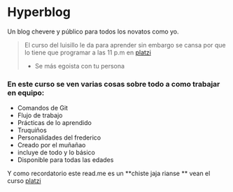 # Hyperblog

Un blog chevere y público para todos los novatos como yo.
>El curso del luisillo le da para aprender sin embargo se cansa por que lo tiene que programar a las 11 p.m en [platzi](http://platzi.com "platzi")
> - Se más egoista con tu persona

### En este curso se ven varias cosas sobre todo a como trabajar en equipo:
* Comandos de Git
* Flujo de trabajo
* Prácticas de lo aprendido
* Truquiños
* Personalidades del frederico
* Creado por el muñañao
* incluye de todo y lo básico
* Disponible para todas las edades 

Y como recordatorio este read.me es un **chiste jaja rianse ** vean el curso [platzi](http://platzi.com "platzi")